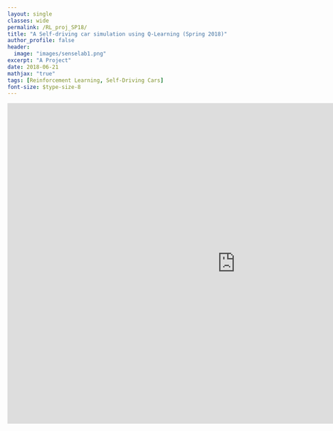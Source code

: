 ```yaml
---
layout: single
classes: wide
permalink: /RL_proj_SP18/
title: "A Self-driving car simulation using Q-Learning (Spring 2018)"
author_profile: false
header:
  image: "images/senselab1.png"
excerpt: "A Project"
date: 2018-06-21
mathjax: "true"
tags: [Reinforcement Learning, Self-Driving Cars]
font-size: $type-size-8
---
```


<embed src="https://tushar-agarwal2909.github.io/documents/ML_proj.pdf" type="application/pdf" width="1024px" height="720px" />
